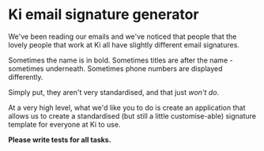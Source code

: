 # Ki email signature generator

We've been reading our emails and we've noticed that people that the lovely people that work at Ki all have slightly different email signatures.

Sometimes the name is in bold. Sometimes titles are after the name - sometimes underneath. Sometimes phone numbers are displayed differently.

Simply put, they aren't very standardised, and that just _won't do_.

At a very high level, what we'd like you to do is create an application that allows us to create a standardised (but still a little customise-able) signature template for everyone at Ki to use.

**Please write tests for all tasks.**
